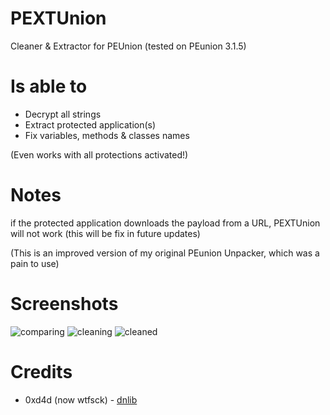 # PEXTUnion
Cleaner &amp; Extractor for PEUnion (tested on PEunion 3.1.5)

# Is able to
- Decrypt all strings
- Extract protected application(s)
- Fix variables, methods & classes names

(Even works with all protections activated!)

# Notes
if the protected application downloads the payload from a URL, PEXTUnion will not work (this will be fix in future updates)

(This is an improved version of my original PEunion Unpacker, which was a pain to use)

# Screenshots
![comparing](https://i.imgur.com/NDLvYZj.png)
![cleaning](https://i.imgur.com/pGGC4uD.png)
![cleaned](https://i.imgur.com/vIaSKfP.png)

# Credits
- 0xd4d (now wtfsck) - <a href="https://github.com/0xd4d/dnlib">dnlib</a>
